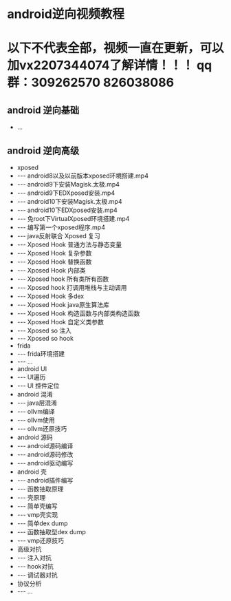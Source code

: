 # android逆向视频教程
# 以下不代表全部，视频一直在更新，可以加vx2207344074了解详情！！！ qq群：309262570 826038086
## android 逆向基础
* ...
## android 逆向高级
* xposed 
* --- android8以及以前版本xposed环境搭建.mp4
* --- android9下安装Magisk.太极.mp4
* --- android9下EDXposed安装.mp4
* --- android10下安装Magisk.太极.mp4
* --- android10下EDXposed安装.mp4
* --- 免root下VirtualXposed环境搭建.mp4
* --- 编写第一个xposed程序.mp4
* --- java反射联合 Xposed 复习
* --- Xposed Hook 普通方法与静态变量
* --- Xposed Hook 复杂参数
* --- Xposed Hook 替换函数
* --- Xposed Hook 内部类
* --- Xposed hook 所有类所有函数 
* --- Xposed hook 打调用堆栈与主动调用
* --- Xposed Hook 多dex
* --- Xposed Hook java原生算法库
* --- Xposed Hook 构造函数与内部类构造函数
* --- Xposed Hook 自定义类参数
* --- Xposed so 注入
* --- Xposed so hook
* frida
* --- frida环境搭建
* --- ...
* android UI
* --- UI遍历
* --- UI 控件定位
* android 混淆
* --- java层混淆
* --- ollvm编译
* --- ollvm使用
* --- ollvm还原技巧
* android 源码
* --- android源码编译
* --- android源码修改
* --- android驱动编写
* android 壳
* --- android插件编写
* --- 函数抽取原理
* --- 壳原理
* --- 简单壳编写
* --- vmp壳实现
* --- 简单dex dump
* --- 函数抽取型dex dump
* --- vmp还原技巧
* 高级对抗
* --- 注入对抗
* --- hook对抗
* --- 调试器对抗
* 协议分析
* --- ...
